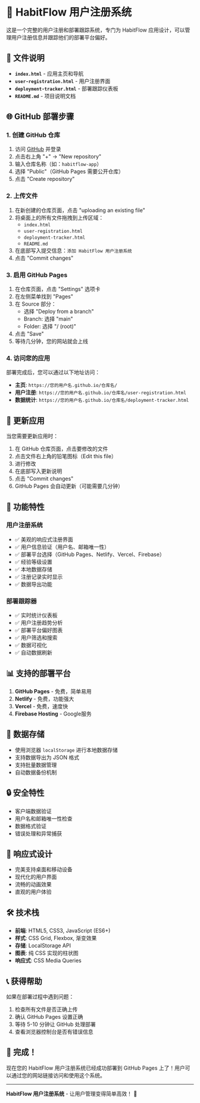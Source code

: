 # 🚀 HabitFlow 用户注册系统

这是一个完整的用户注册和部署跟踪系统，专门为 HabitFlow 应用设计，可以管理用户注册信息并跟踪他们的部署平台偏好。

## 📁 文件说明

- **`index.html`** - 应用主页和导航
- **`user-registration.html`** - 用户注册界面  
- **`deployment-tracker.html`** - 部署跟踪仪表板
- **`README.md`** - 项目说明文档

## 🌐 GitHub 部署步骤

### 1. 创建 GitHub 仓库
1. 访问 [GitHub](https://github.com) 并登录
2. 点击右上角 "+" → "New repository"
3. 输入仓库名称（如：`habitflow-app`）
4. 选择 "Public"（GitHub Pages 需要公开仓库）
5. 点击 "Create repository"

### 2. 上传文件
1. 在新创建的仓库页面，点击 "uploading an existing file"
2. 将桌面上的所有文件拖拽到上传区域：
   - `index.html`
   - `user-registration.html` 
   - `deployment-tracker.html`
   - `README.md`
3. 在底部写入提交信息：`添加 HabitFlow 用户注册系统`
4. 点击 "Commit changes"

### 3. 启用 GitHub Pages
1. 在仓库页面，点击 "Settings" 选项卡
2. 在左侧菜单找到 "Pages"
3. 在 Source 部分：
   - 选择 "Deploy from a branch"
   - Branch: 选择 "main"
   - Folder: 选择 "/ (root)"
4. 点击 "Save"
5. 等待几分钟，您的网站就会上线

### 4. 访问您的应用
部署完成后，您可以通过以下地址访问：
- **主页**: `https://您的用户名.github.io/仓库名/`
- **用户注册**: `https://您的用户名.github.io/仓库名/user-registration.html`
- **数据统计**: `https://您的用户名.github.io/仓库名/deployment-tracker.html`

## 🔄 更新应用

当您需要更新应用时：

1. 在 GitHub 仓库页面，点击要修改的文件
2. 点击文件右上角的铅笔图标（Edit this file）
3. 进行修改
4. 在底部写入更新说明
5. 点击 "Commit changes"
6. GitHub Pages 会自动更新（可能需要几分钟）

## 🚀 功能特性

### 用户注册系统
- ✅ 美观的响应式注册界面
- ✅ 用户信息验证（用户名、邮箱唯一性）
- ✅ 部署平台选择（GitHub Pages、Netlify、Vercel、Firebase）
- ✅ 经验等级设置
- ✅ 本地数据存储
- ✅ 注册记录实时显示
- ✅ 数据导出功能

### 部署跟踪器
- ✅ 实时统计仪表板
- ✅ 用户注册趋势分析
- ✅ 部署平台偏好图表
- ✅ 用户筛选和搜索
- ✅ 数据可视化
- ✅ 自动数据刷新

## 📊 支持的部署平台

1. **GitHub Pages** - 免费，简单易用
2. **Netlify** - 免费，功能强大
3. **Vercel** - 免费，速度快
4. **Firebase Hosting** - Google服务

## 💾 数据存储

- 使用浏览器 `localStorage` 进行本地数据存储
- 支持数据导出为 JSON 格式
- 支持批量数据管理
- 自动数据备份机制

## 🔒 安全特性

- 客户端数据验证
- 用户名和邮箱唯一性检查
- 数据格式验证
- 错误处理和异常捕获

## 📱 响应式设计

- 完美支持桌面和移动设备
- 现代化的用户界面
- 流畅的动画效果
- 直观的用户体验

## 🛠️ 技术栈

- **前端**: HTML5, CSS3, JavaScript (ES6+)
- **样式**: CSS Grid, Flexbox, 渐变效果
- **存储**: LocalStorage API
- **图表**: 纯 CSS 实现的柱状图
- **响应式**: CSS Media Queries

## 📞 获得帮助

如果在部署过程中遇到问题：

1. 检查所有文件是否正确上传
2. 确认 GitHub Pages 设置正确
3. 等待 5-10 分钟让 GitHub 处理部署
4. 查看浏览器控制台是否有错误信息

## 🎉 完成！

现在您的 HabitFlow 用户注册系统已经成功部署到 GitHub Pages 上了！用户可以通过您的网站链接访问和使用这个系统。

---

**HabitFlow 用户注册系统** - 让用户管理变得简单高效！ 🚀